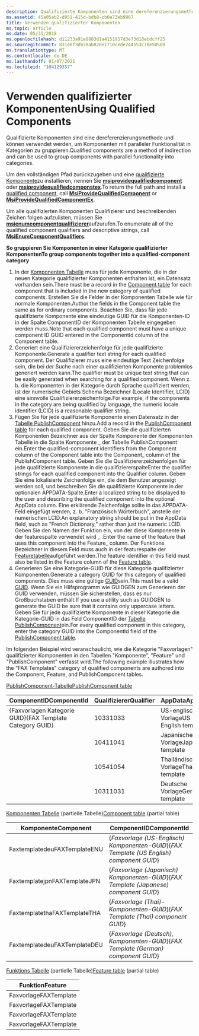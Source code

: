 ```yaml
---
description: Qualifizierte Komponenten sind eine dereferenzierungsmethode und können verwendet werden, um Komponenten mit paralleler Funktionalität in Kategorien zu gruppieren.
ms.assetid: 45a05ab2-d951-415d-bdb8-cb0a73eb9967
title: Verwenden qualifizierter Komponenten
ms.topic: article
ms.date: 05/31/2018
ms.openlocfilehash: d11233a91e8883d1a4151957d3e73d18ebdcff25
ms.sourcegitcommit: 831e8f3db78ab820e1710cede244553c70e50500
ms.translationtype: MT
ms.contentlocale: de-DE
ms.lasthandoff: 01/07/2021
ms.locfileid: "104129357"
---
```

# <a name="using-qualified-components"></a><span data-ttu-id="2e21e-103">Verwenden qualifizierter Komponenten</span><span class="sxs-lookup"><span data-stu-id="2e21e-103">Using Qualified Components</span></span>

<span data-ttu-id="2e21e-104">Qualifizierte Komponenten sind eine dereferenzierungsmethode und können verwendet werden, um Komponenten mit paralleler Funktionalität in Kategorien zu gruppieren.</span><span class="sxs-lookup"><span data-stu-id="2e21e-104">Qualified components are a method of indirection and can be used to group components with parallel functionality into categories.</span></span>

<span data-ttu-id="2e21e-105">Um den vollständigen Pfad zurückzugeben und eine [qualifizierte Komponente](qualified-components.md)zu installieren, nennen Sie [**msiprovidequalifiedcomponent**](/windows/desktop/api/Msi/nf-msi-msiprovidequalifiedcomponenta) oder [**msiprovidequalifiedcomponstex**](/windows/desktop/api/Msi/nf-msi-msiprovidequalifiedcomponentexa).</span><span class="sxs-lookup"><span data-stu-id="2e21e-105">To return the full path and install a [qualified component](qualified-components.md), call [**MsiProvideQualifiedComponent**](/windows/desktop/api/Msi/nf-msi-msiprovidequalifiedcomponenta) or [**MsiProvideQualifiedComponentEx**](/windows/desktop/api/Msi/nf-msi-msiprovidequalifiedcomponentexa).</span></span>

<span data-ttu-id="2e21e-106">Um alle qualifizierten Komponenten Qualifizierer und beschreibenden Zeichen folgen aufzulisten, müssen Sie [**msienumcomponentqualifizierer**](/windows/desktop/api/Msi/nf-msi-msienumcomponentqualifiersa)aufzurufen.</span><span class="sxs-lookup"><span data-stu-id="2e21e-106">To enumerate all of the qualified component qualifiers and descriptive strings, call [**MsiEnumComponentQualifiers**](/windows/desktop/api/Msi/nf-msi-msienumcomponentqualifiersa).</span></span>

<span data-ttu-id="2e21e-107">**So gruppieren Sie Komponenten in einer Kategorie qualifizierter Komponenten**</span><span class="sxs-lookup"><span data-stu-id="2e21e-107">**To group components together into a qualified-component category**</span></span>

1.  <span data-ttu-id="2e21e-108">In der [Komponenten Tabelle](component-table.md) muss für jede Komponente, die in der neuen Kategorie qualifizierter Komponenten enthalten ist, ein Datensatz vorhanden sein.</span><span class="sxs-lookup"><span data-stu-id="2e21e-108">There must be a record in the [Component table](component-table.md) for each component that is included in the new category of qualified components.</span></span> <span data-ttu-id="2e21e-109">Erstellen Sie die Felder in der Komponenten Tabelle wie für normale Komponenten.</span><span class="sxs-lookup"><span data-stu-id="2e21e-109">Author the fields in the Component table the same as for ordinary components.</span></span> <span data-ttu-id="2e21e-110">Beachten Sie, dass für jede qualifizierte Komponente eine eindeutige GUID für die Komponenten-ID in der Spalte ComponentID der Komponenten Tabelle eingegeben werden muss.</span><span class="sxs-lookup"><span data-stu-id="2e21e-110">Note that each qualified component must have a unique component ID GUID entered in the ComponentId column of the Component table.</span></span>
2.  <span data-ttu-id="2e21e-111">Generiert eine Qualifiziererzeichenfolge für jede qualifizierte Komponente.</span><span class="sxs-lookup"><span data-stu-id="2e21e-111">Generate a qualifier text string for each qualified component.</span></span> <span data-ttu-id="2e21e-112">Der Qualifizierer muss eine eindeutige Text Zeichenfolge sein, die bei der Suche nach einer qualifizierten Komponente problemlos generiert werden kann.</span><span class="sxs-lookup"><span data-stu-id="2e21e-112">The qualifier must be unique text string that can be easily generated when searching for a qualified component.</span></span> <span data-ttu-id="2e21e-113">Wenn z. b. die Komponenten in der Kategorie durch Sprache qualifiziert werden, ist der numerische Gebiets Schema Bezeichner (Locale Identifier, LCID) eine sinnvolle Qualifiziererzeichenfolge.</span><span class="sxs-lookup"><span data-stu-id="2e21e-113">For example, if the components in the category are being qualified by language, the numeric locale identifier (LCID) is a reasonable qualifier string.</span></span>
3.  <span data-ttu-id="2e21e-114">Fügen Sie für jede qualifizierte Komponente einen Datensatz in der [Tabelle PublishComponent](publishcomponent-table.md) hinzu.</span><span class="sxs-lookup"><span data-stu-id="2e21e-114">Add a record in the [PublishComponent table](publishcomponent-table.md) for each qualified component.</span></span> <span data-ttu-id="2e21e-115">Geben Sie die qualifizierten Komponenten Bezeichner aus der Spalte Komponente der Komponenten Tabelle in die Spalte Komponente \_ der Tabelle PublishComponent ein.</span><span class="sxs-lookup"><span data-stu-id="2e21e-115">Enter the qualified-component identifiers from the Component column of the Component table into the Component\_ column of the PublishComponent table.</span></span> <span data-ttu-id="2e21e-116">Geben Sie die Qualifiziererzeichenfolgen für jede qualifizierte Komponente in die qualifiziererspalte</span><span class="sxs-lookup"><span data-stu-id="2e21e-116">Enter the qualifier strings for each qualified component into the Qualifier column.</span></span> <span data-ttu-id="2e21e-117">Geben Sie eine lokalisierte Zeichenfolge ein, die dem Benutzer angezeigt werden soll, und beschreiben Sie die qualifizierte Komponente in der optionalen APPDATA-Spalte.</span><span class="sxs-lookup"><span data-stu-id="2e21e-117">Enter a localized string to be displayed to the user and describing the qualified component into the optional AppData column.</span></span> <span data-ttu-id="2e21e-118">Eine erklärende Zeichenfolge sollte in das APPDATA-Feld eingefügt werden, z. b. "Französisch Wörterbuch", anstelle der numerischen LCID.</span><span class="sxs-lookup"><span data-stu-id="2e21e-118">An explanatory string should be put in the AppData field, such as "French Dictionary," rather than just the numeric LCID.</span></span> <span data-ttu-id="2e21e-119">Geben Sie den Namen der Funktion ein, von der diese Komponente in der featurespalte verwendet wird \_ .</span><span class="sxs-lookup"><span data-stu-id="2e21e-119">Enter the name of the feature that uses this component into the Feature\_ column.</span></span> <span data-ttu-id="2e21e-120">Der Funktions Bezeichner in diesem Feld muss auch in der featurespalte der [Featuretabelle](feature-table.md)aufgeführt werden.</span><span class="sxs-lookup"><span data-stu-id="2e21e-120">The feature identifier in this field must also be listed in the Feature column of the [Feature table](feature-table.md).</span></span>
4.  <span data-ttu-id="2e21e-121">Generieren Sie eine Kategorie-GUID für diese Kategorie qualifizierter Komponenten.</span><span class="sxs-lookup"><span data-stu-id="2e21e-121">Generate a category GUID for this category of qualified components.</span></span> <span data-ttu-id="2e21e-122">Dies muss eine gültige [GUID](guid.md)sein.</span><span class="sxs-lookup"><span data-stu-id="2e21e-122">This must be a valid [GUID](guid.md).</span></span> <span data-ttu-id="2e21e-123">Wenn Sie ein Hilfsprogramm wie GUIDGEN zum Generieren der GUID verwenden, müssen Sie sicherstellen, dass es nur Großbuchstaben enthält.</span><span class="sxs-lookup"><span data-stu-id="2e21e-123">If you use a utility such as GUIDGEN to generate the GUID be sure that it contains only uppercase letters.</span></span> <span data-ttu-id="2e21e-124">Geben Sie für jede qualifizierte Komponente in dieser Kategorie die Kategorie-GUID in das Feld ComponentID der [Tabelle PublishComponent](publishcomponent-table.md)ein.</span><span class="sxs-lookup"><span data-stu-id="2e21e-124">For every qualified component in this category, enter the category GUID into the ComponentId field of the [PublishComponent table](publishcomponent-table.md).</span></span>

<span data-ttu-id="2e21e-125">Im folgenden Beispiel wird veranschaulicht, wie die Kategorie "Faxvorlagen" qualifizierter Komponenten in den Tabellen "Komponente", "Feature" und "PublishComponent" verfasst wird.</span><span class="sxs-lookup"><span data-stu-id="2e21e-125">The following example illustrates how the "FAX Templates" category of qualified components are authored into the Component, Feature, and PublishComponent tables.</span></span>

[<span data-ttu-id="2e21e-126">PublishComponent-Tabelle</span><span class="sxs-lookup"><span data-stu-id="2e21e-126">PublishComponent table</span></span>](publishcomponent-table.md)



| <span data-ttu-id="2e21e-127">ComponentID</span><span class="sxs-lookup"><span data-stu-id="2e21e-127">ComponentId</span></span>                  | <span data-ttu-id="2e21e-128">Qualifizierer</span><span class="sxs-lookup"><span data-stu-id="2e21e-128">Qualifier</span></span> | <span data-ttu-id="2e21e-129">AppData</span><span class="sxs-lookup"><span data-stu-id="2e21e-129">AppData</span></span>             | <span data-ttu-id="2e21e-130">Funktion\_</span><span class="sxs-lookup"><span data-stu-id="2e21e-130">Feature\_</span></span>   | <span data-ttu-id="2e21e-131">Komponente\_</span><span class="sxs-lookup"><span data-stu-id="2e21e-131">Component\_</span></span>    |
|------------------------------|-----------|---------------------|-------------|----------------|
| <span data-ttu-id="2e21e-132">{Faxvorlagen Kategorie GUID}</span><span class="sxs-lookup"><span data-stu-id="2e21e-132">{FAX Template Category GUID}</span></span> | <span data-ttu-id="2e21e-133">1033</span><span class="sxs-lookup"><span data-stu-id="2e21e-133">1033</span></span>      | <span data-ttu-id="2e21e-134">US-englische Vorlage</span><span class="sxs-lookup"><span data-stu-id="2e21e-134">US English template</span></span> | <span data-ttu-id="2e21e-135">Faxvorlage</span><span class="sxs-lookup"><span data-stu-id="2e21e-135">FAXTemplate</span></span> | <span data-ttu-id="2e21e-136">Faxtemplatedeu</span><span class="sxs-lookup"><span data-stu-id="2e21e-136">FAXTemplateENU</span></span> |
|                              | <span data-ttu-id="2e21e-137">1041</span><span class="sxs-lookup"><span data-stu-id="2e21e-137">1041</span></span>      | <span data-ttu-id="2e21e-138">Japanische Vorlage</span><span class="sxs-lookup"><span data-stu-id="2e21e-138">Japanese template</span></span>   | <span data-ttu-id="2e21e-139">Faxvorlage</span><span class="sxs-lookup"><span data-stu-id="2e21e-139">FAXTemplate</span></span> | <span data-ttu-id="2e21e-140">Faxtemplatejpn</span><span class="sxs-lookup"><span data-stu-id="2e21e-140">FAXTemplateJPN</span></span> |
|                              | <span data-ttu-id="2e21e-141">1054</span><span class="sxs-lookup"><span data-stu-id="2e21e-141">1054</span></span>      | <span data-ttu-id="2e21e-142">Thailändische Vorlage</span><span class="sxs-lookup"><span data-stu-id="2e21e-142">Thai template</span></span>       | <span data-ttu-id="2e21e-143">Faxvorlage</span><span class="sxs-lookup"><span data-stu-id="2e21e-143">FAXTemplate</span></span> | <span data-ttu-id="2e21e-144">Faxtemplatetha</span><span class="sxs-lookup"><span data-stu-id="2e21e-144">FAXTemplateTHA</span></span> |
|                              | <span data-ttu-id="2e21e-145">1031</span><span class="sxs-lookup"><span data-stu-id="2e21e-145">1031</span></span>      | <span data-ttu-id="2e21e-146">Deutsche Vorlage</span><span class="sxs-lookup"><span data-stu-id="2e21e-146">German template</span></span>     | <span data-ttu-id="2e21e-147">Faxvorlage</span><span class="sxs-lookup"><span data-stu-id="2e21e-147">FAXTemplate</span></span> | <span data-ttu-id="2e21e-148">Faxtemplatedeu</span><span class="sxs-lookup"><span data-stu-id="2e21e-148">FAXTemplateDEU</span></span> |



 

<span data-ttu-id="2e21e-149">[Komponenten Tabelle](component-table.md) (partielle Tabelle)</span><span class="sxs-lookup"><span data-stu-id="2e21e-149">[Component table](component-table.md) (partial table)</span></span>



| <span data-ttu-id="2e21e-150">Komponente</span><span class="sxs-lookup"><span data-stu-id="2e21e-150">Component</span></span>      | <span data-ttu-id="2e21e-151">ComponentID</span><span class="sxs-lookup"><span data-stu-id="2e21e-151">ComponentId</span></span>                                  |
|----------------|----------------------------------------------|
| <span data-ttu-id="2e21e-152">Faxtemplatedeu</span><span class="sxs-lookup"><span data-stu-id="2e21e-152">FAXTemplateENU</span></span> | <span data-ttu-id="2e21e-153">{*Faxvorlage (US-Englisch) Komponenten-GUID*}</span><span class="sxs-lookup"><span data-stu-id="2e21e-153">{*FAX Template (US English) component GUID*}</span></span> |
| <span data-ttu-id="2e21e-154">Faxtemplatejpn</span><span class="sxs-lookup"><span data-stu-id="2e21e-154">FAXTemplateJPN</span></span> | <span data-ttu-id="2e21e-155">{*Faxvorlage (Japanisch) Komponenten-GUID*}</span><span class="sxs-lookup"><span data-stu-id="2e21e-155">{*FAX Template (Japanese) component GUID*}</span></span>   |
| <span data-ttu-id="2e21e-156">Faxtemplatetha</span><span class="sxs-lookup"><span data-stu-id="2e21e-156">FAXTemplateTHA</span></span> | <span data-ttu-id="2e21e-157">{*Faxvorlage (Thai)-Komponenten-GUID*}</span><span class="sxs-lookup"><span data-stu-id="2e21e-157">{*FAX Template (Thai) component GUID*}</span></span>       |
| <span data-ttu-id="2e21e-158">Faxtemplatedeu</span><span class="sxs-lookup"><span data-stu-id="2e21e-158">FAXTemplateDEU</span></span> | <span data-ttu-id="2e21e-159">{*Faxvorlage (Deutsch), Komponenten-GUID*}</span><span class="sxs-lookup"><span data-stu-id="2e21e-159">{*FAX Template (German) component GUID*}</span></span>     |



 

<span data-ttu-id="2e21e-160">[Funktions Tabelle](feature-table.md) (partielle Tabelle)</span><span class="sxs-lookup"><span data-stu-id="2e21e-160">[Feature table](feature-table.md) (partial table)</span></span>



| <span data-ttu-id="2e21e-161">Funktion</span><span class="sxs-lookup"><span data-stu-id="2e21e-161">Feature</span></span>     |
|-------------|
| <span data-ttu-id="2e21e-162">Faxvorlage</span><span class="sxs-lookup"><span data-stu-id="2e21e-162">FAXTemplate</span></span> |
| <span data-ttu-id="2e21e-163">Faxvorlage</span><span class="sxs-lookup"><span data-stu-id="2e21e-163">FAXTemplate</span></span> |
| <span data-ttu-id="2e21e-164">Faxvorlage</span><span class="sxs-lookup"><span data-stu-id="2e21e-164">FAXTemplate</span></span> |
| <span data-ttu-id="2e21e-165">Faxvorlage</span><span class="sxs-lookup"><span data-stu-id="2e21e-165">FAXTemplate</span></span> |



 

 

 




